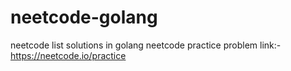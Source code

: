 # neetcode-golang
neetcode list solutions in golang
neetcode practice problem link:-
https://neetcode.io/practice
